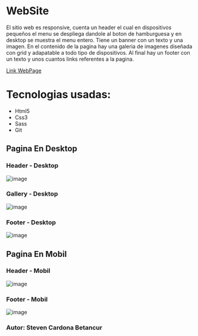 # WebSite

El sitio web es responsive, cuenta un header el cual en dispositivos pequeños el menu se despliega dandole al boton de hamburguesa y en desktop se muestra el menu entero.
Tiene un banner con un texto y una imagen. En el contenido de la pagina hay una galeria de imagenes diseñada con grid y adapatable a todo tipo de dispositivos. Al final hay un footer con un texto y unos cuantos links referentes a la pagina.

[Link WebPage](https://stevencar2004.github.io/WebSite/)

# Tecnologias usadas:

  + Html5
  + Css3
  + Sass
  + Git

## Pagina En Desktop

### Header - Desktop
![image](https://user-images.githubusercontent.com/66984715/147139009-17ce2486-7d5c-4434-81b9-a95fae0e9374.jpeg)

### Gallery - Desktop
![image](https://user-images.githubusercontent.com/66984715/147139014-06703df3-6efb-4381-a967-d499a3ff0708.jpeg)

### Footer - Desktop
![image](https://user-images.githubusercontent.com/66984715/147139016-40ce32ce-5080-4427-9622-a10c48f61422.jpeg)

## Pagina En Mobil

### Header - Mobil
![image](https://user-images.githubusercontent.com/66984715/147139017-9d990fde-962b-4366-8257-3a4fac76ff70.jpeg)

### Footer - Mobil
![image](https://user-images.githubusercontent.com/66984715/147139019-1aebc0c0-09be-4edc-8771-d32188502d36.jpeg)


### Autor: Steven Cardona Betancur
